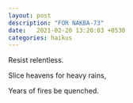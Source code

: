 ```yaml
---
layout: post
description: "FOR NAKBA-73"
date:   2021-02-20 13:20:03 +0530
categories: haikus
---
```

Resist relentless.

Slice heavens for heavy rains,

Years of fires be quenched.
